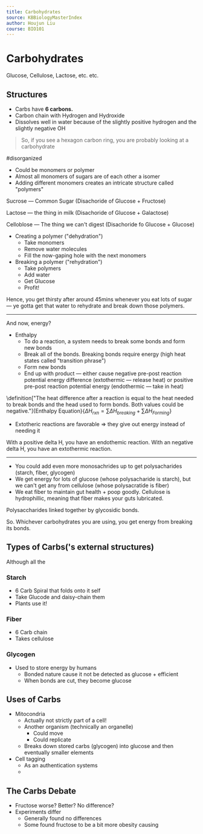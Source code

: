 ```yaml
---
title: Carbohydrates
source: KBBiologyMasterIndex
author: Houjun Liu
course: BIO101
---
```


# Carbohydrates
Glucose, Cellulose, Lactose, etc. etc.

## Structures
* Carbs have **6 carbons.**
* Carbon chain with Hydrogen and Hydroxide
* Dissolves well in water because of the slightly positive hydrogen and the slightly negative OH

> So, if you see a hexagon carbon ring, you are probably looking at a carbohydrate

#disorganized

* Could be monomers or polymer
* Almost all monomers of sugars are of each other a isomer
* Adding different monomers creates an intricate structure called "polymers"

Sucrose — Common Sugar (Disachoride of Glucose + Fructose)

Lactose — the thing in milk (Disachoride of Glucose + Galactose)

Celloblose — The thing we can't digest (Disachoride fo Glucose + Glucose)

* Creating a polymer ("dehydration")
    * Take monomers
    * Remove water molecules
    * Fill the now-gaping hole with the next monomers
* Breaking a polymer ("rehydration")
    * Take polymers
    * Add water
    * Get Glucose
    * Profit!

Hence, you get thirsty after around 45mins whenever you eat lots of sugar — ye gotta get that water to rehydrate and break down those polymers.

***

And now, energy?

* Enthalpy
    * To do a reaction, a system needs to break some bonds and form new bonds
    * Break all of the bonds. Breaking bonds require energy (high heat states called "transition phrase")
    * Form new bonds
    * End up with product — either cause negative pre-post reaction potential energy difference (extothermic — release heat) or positive pre-post reaction potential energy (endothermic — take in heat)
    
\definition["The heat difference after a reaction is equal to the heat needed to break bonds and the head used to form bonds. Both values could be negative."]{Enthalpy Equation}{$\Delta H_{rxn} = \sum{\Delta H_{breaking}}  + \sum{\Delta H_{Forming}}$}

* Extotheric reactions are favorable => they give out energy instead of needing it

With a positive delta H, you have an endothemic reaction. With an negative delta H, you have an extothermic reaction.

***

* You could add even more monosachrides up to get polysacharides (starch, fiber, glycogen)
* We get energy for lots of glucose (whose polysacharide is starch), but we can't get any from cellulose (whose polysacratide is fiber)
* We eat fiber to maintain gut health + poop goodly. Cellulose is hydrophillic, meaning that fiber makes your guts lubricated. 

Polysaccharides linked together by glycosidic bonds.

So. Whichever carbohydrates you are using, you get energy from breaking its bonds.

## Types of Carbs('s external structures)
Although all the 

### Starch
* 6 Carb Spiral that folds onto it self
* Take Glucode and daisy-chain them 
* Plants use it!

### Fiber
* 6 Carb chain
* Takes cellulose

### Glycogen
* Used to store energy by humans
    * Bonded nature cause it not be detected as glucose + efficient
    * When bonds are cut, they become glucose

## Uses of Carbs
* Mitocondria
    * Actually not strictly part of a cell!
    * Another organism (technically an organelle)
        * Could move
        * Could replicate
    * Breaks down stored carbs (glycogen) into glucose and then eventually smaller elements
* Cell tagging
    * As an authentication systems
    * 
    
## The Carbs Debate
* Fructose worse? Better? No difference?
* Experiments differ
    * Generally found no differences
    * Some found fructose to be a bit more obesity causing